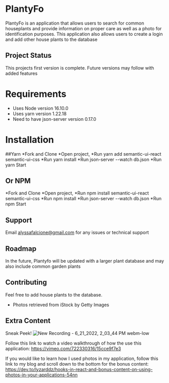 # PlantyFo
PlantyFo is an application that allows users to search for common houseplants and provide information on proper care as well as a photo for identification purposes. This application also allows users to create a login and add other house plants to the database 

## Project Status
This projects first version is complete. Future versions may follow with added features

# Requirements
* Uses Node version 16.10.0
* Uses yarn version 1.22.18
* Need to have json-server version 0.17.0

# Installation
##Yarn
*Fork and Clone
*Open project, 
*Run yarn add semantic-ui-react semantic-ui-css
*Run yarn install 
*Run json-server --watch db.json
*Run yarn Start
## Or NPM
*Fork and Clone
*Open project, 
*Run npm install semantic-ui-react semantic-ui-css
*Run npm install 
*Run json-server --watch db.json
*Run npm Start

## Support
Email alyssafalcione@gmail.com for any issues or technical support

## Roadmap
In the future, Plantyfo will be updated with a larger plant database and may also include common garden plants

## Contributing
Feel free to add house plants to the database.

* Photos retrieved from iStock by Getty Images

## Extra Content
Sneak Peek!
![New Recording - 6_21_2022, 2_03_44 PM webm-low](https://user-images.githubusercontent.com/91993983/174908122-751d2e8f-88d2-4926-9750-e0adb0d36a17.gif)


Follow this link to watch a video walkthrough of how the use this application: https://vimeo.com/722330316/15cce9f7e3

If you would like to learn how I used photos in my application, follow this link to my blog and scroll down to the bottom for the bonus content: https://dev.to/lyzarddz/hooks-in-react-and-bonus-content-on-using-photos-in-your-applications-54nn
